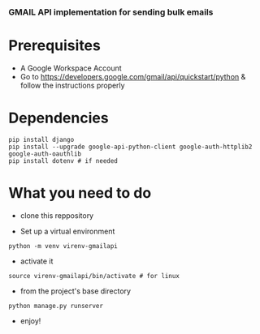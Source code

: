 ### GMAIL API implementation for sending bulk emails


# Prerequisites

- A Google Workspace Account
- Go to https://developers.google.com/gmail/api/quickstart/python & follow the instructions properly


# Dependencies

```
pip install django
pip install --upgrade google-api-python-client google-auth-httplib2 google-auth-oauthlib
pip install dotenv # if needed

```

# What you need to do


- clone this reppository

- Set up a virtual environment
```
python -m venv virenv-gmailapi

```

- activate it
```
source virenv-gmailapi/bin/activate # for linux

```

- from the project's base directory
```
python manage.py runserver

```

- enjoy!